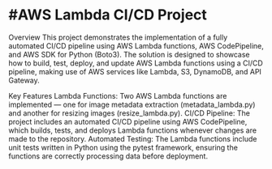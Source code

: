# #AWS Lambda CI/CD Project

Overview
This project demonstrates the implementation of a fully automated CI/CD pipeline using AWS Lambda functions, AWS CodePipeline, and AWS SDK for Python (Boto3). The solution is designed to showcase how to build, test, deploy, and update AWS Lambda functions using a CI/CD pipeline, making use of AWS services like Lambda, S3, DynamoDB, and API Gateway.

Key Features
Lambda Functions: Two AWS Lambda functions are implemented — one for image metadata extraction (metadata_lambda.py) and another for resizing images (resize_lambda.py).
CI/CD Pipeline: The project includes an automated CI/CD pipeline using AWS CodePipeline, which builds, tests, and deploys Lambda functions whenever changes are made to the repository.
Automated Testing: The Lambda functions include unit tests written in Python using the pytest framework, ensuring the functions are correctly processing data before deployment.
